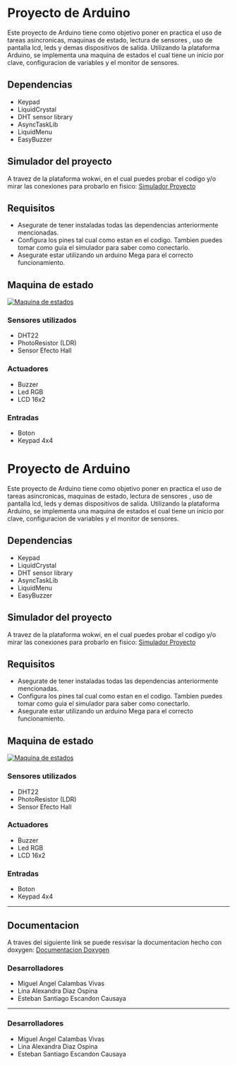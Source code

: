 # Proyecto de Arduino

Este proyecto de Arduino tiene como objetivo poner en practica el uso de tareas asincronicas, maquinas de estado, lectura de sensores , uso de pantalla lcd, leds y demas dispositivos de salida. Utilizando la plataforma Arduino, se implementa una maquina de estados el cual tiene un inicio por clave, configuracion de variables y el monitor de sensores.

## Dependencias
- Keypad
- LiquidCrystal
- DHT sensor library
- AsyncTaskLib
- LiquidMenu
- EasyBuzzer

## Simulador del proyecto
A travez de la plataforma wokwi, en el cual puedes probar el codigo y/o mirar las conexiones para probarlo en fisico:
[Simulador Proyecto](http://https://wokwi.com/projects/398603463838683137 "Simulador Proyecto")
## Requisitos
- Asegurate de tener instaladas todas las dependencias anteriormente mencionadas.
- Configura los pines tal cual como estan en el codigo. Tambien puedes tomar como guia el simulador para saber como conectarlo.
- Asegurate estar utilizando un arduino Mega para el correcto funcionamiento.

## Maquina de estado

[![Maquina de estados](https://i.imgur.com/p1XJOUN.png "Maquina de estados")](https://i.imgur.com/p1XJOUN.png "Maquina de estados")

### Sensores utilizados
- DHT22
- PhotoResistor (LDR)
- Sensor Efecto Hall
### Actuadores
- Buzzer
- Led RGB
- LCD 16x2
### Entradas
- Boton
- Keypad 4x4
# Proyecto de Arduino

Este proyecto de Arduino tiene como objetivo poner en practica el uso de tareas asincronicas, maquinas de estado, lectura de sensores , uso de pantalla lcd, leds y demas dispositivos de salida. Utilizando la plataforma Arduino, se implementa una maquina de estados el cual tiene un inicio por clave, configuracion de variables y el monitor de sensores.

## Dependencias
- Keypad
- LiquidCrystal
- DHT sensor library
- AsyncTaskLib
- LiquidMenu
- EasyBuzzer

## Simulador del proyecto
A travez de la plataforma wokwi, en el cual puedes probar el codigo y/o mirar las conexiones para probarlo en fisico:
[Simulador Proyecto](http://https://wokwi.com/projects/398603463838683137 "Simulador Proyecto")
## Requisitos
- Asegurate de tener instaladas todas las dependencias anteriormente mencionadas.
- Configura los pines tal cual como estan en el codigo. Tambien puedes tomar como guia el simulador para saber como conectarlo.
- Asegurate estar utilizando un arduino Mega para el correcto funcionamiento.

## Maquina de estado

[![Maquina de estados](https://i.imgur.com/p1XJOUN.png "Maquina de estados")](https://i.imgur.com/p1XJOUN.png "Maquina de estados")

### Sensores utilizados
- DHT22
- PhotoResistor (LDR)
- Sensor Efecto Hall
### Actuadores
- Buzzer
- Led RGB
- LCD 16x2
### Entradas
- Boton
- Keypad 4x4

------------
## Documentacion
A traves del siguiente link se puede resvisar la documentacion hecho con doxygen:
[Documentacion Doxygen](https://linaalexandra2812.github.io/ProyectoFinalArquitectura/index.html "Documentacion Doxygen")

### Desarrolladores
- Miguel Angel Calambas Vivas
- Lina Alexandra Diaz Ospina
- Esteban Santiago Escandon Causaya

------------


### Desarrolladores
- Miguel Angel Calambas Vivas
- Lina Alexandra Diaz Ospina
- Esteban Santiago Escandon Causaya

